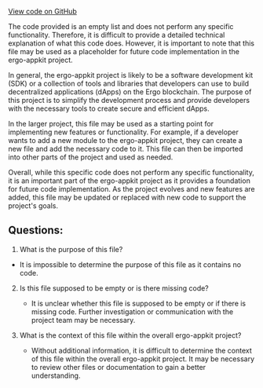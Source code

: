 [View code on GitHub](https://github.com/ergoplatform/ergo-appkit/src/main/resources/META-INF/native-image/proxy-config.json)

The code provided is an empty list and does not perform any specific functionality. Therefore, it is difficult to provide a detailed technical explanation of what this code does. However, it is important to note that this file may be used as a placeholder for future code implementation in the ergo-appkit project.

In general, the ergo-appkit project is likely to be a software development kit (SDK) or a collection of tools and libraries that developers can use to build decentralized applications (dApps) on the Ergo blockchain. The purpose of this project is to simplify the development process and provide developers with the necessary tools to create secure and efficient dApps.

In the larger project, this file may be used as a starting point for implementing new features or functionality. For example, if a developer wants to add a new module to the ergo-appkit project, they can create a new file and add the necessary code to it. This file can then be imported into other parts of the project and used as needed.

Overall, while this specific code does not perform any specific functionality, it is an important part of the ergo-appkit project as it provides a foundation for future code implementation. As the project evolves and new features are added, this file may be updated or replaced with new code to support the project's goals.
## Questions: 
 1. What is the purpose of this file?
   - It is impossible to determine the purpose of this file as it contains no code.

2. Is this file supposed to be empty or is there missing code?
   - It is unclear whether this file is supposed to be empty or if there is missing code. Further investigation or communication with the project team may be necessary.

3. What is the context of this file within the overall ergo-appkit project?
   - Without additional information, it is difficult to determine the context of this file within the overall ergo-appkit project. It may be necessary to review other files or documentation to gain a better understanding.